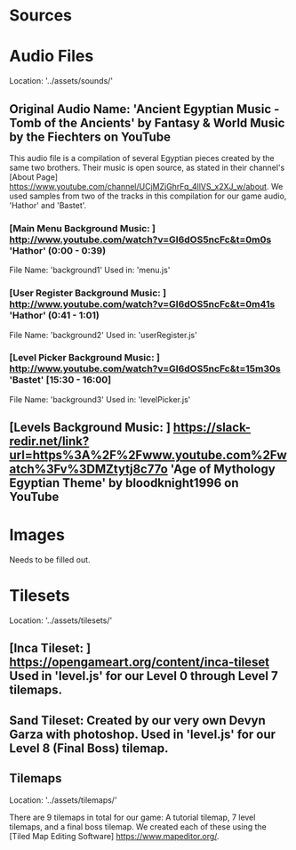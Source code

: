 # Sources


# Audio Files
Location: '../assets/sounds/'

## Original Audio Name: 'Ancient Egyptian Music - Tomb of the Ancients' by Fantasy & World Music by the Fiechters on YouTube
This audio file is a compilation of several Egyptian pieces created by the same two brothers. Their music is open source, as stated in their channel's [About Page] https://www.youtube.com/channel/UCjMZjGhrFq_4llVS_x2XJ_w/about. We used samples from two of the tracks in this compilation for our game audio, 'Hathor' and 'Bastet'.

### [Main Menu Background Music: ] http://www.youtube.com/watch?v=GI6dOS5ncFc&t=0m0s  'Hathor' (0:00 - 0:39)
File Name: 'background1'
Used in: 'menu.js'

### [User Register Background Music: ] http://www.youtube.com/watch?v=GI6dOS5ncFc&t=0m41s 'Hathor' (0:41 - 1:01)
File Name: 'background2'
Used in: 'userRegister.js'

### [Level Picker Background Music: ] http://www.youtube.com/watch?v=GI6dOS5ncFc&t=15m30s 'Bastet' [15:30 - 16:00]
File Name: 'background3'
Used in: 'levelPicker.js'

## [Levels Background Music: ] https://slack-redir.net/link?url=https%3A%2F%2Fwww.youtube.com%2Fwatch%3Fv%3DMZtytj8c77o 'Age of Mythology Egyptian Theme' by bloodknight1996 on YouTube


# Images
Needs to be filled out.


# Tilesets
Location: '../assets/tilesets/'

## [Inca Tileset: ] https://opengameart.org/content/inca-tileset Used in 'level.js' for our Level 0 through Level 7 tilemaps.


## Sand Tileset: Created by our very own Devyn Garza with photoshop. Used in 'level.js' for our Level 8 (Final Boss) tilemap.


## Tilemaps
Location: '../assets/tilemaps/'

There are 9 tilemaps in total for our game: A tutorial tilemap, 7 level tilemaps, and a final boss tilemap. We created each of these using the [Tiled Map Editing Software] https://www.mapeditor.org/.
